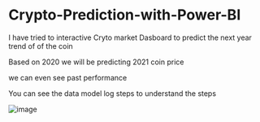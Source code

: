 # Crypto-Prediction-with-Power-BI

I have tried to interactive Cryto market Dasboard to predict the next year trend of of the coin

Based on 2020 we will be predicting 2021 coin price

we can even see past performance 

You can see the data model log steps to understand the steps


![image](https://user-images.githubusercontent.com/89317466/175768655-80b9f774-845b-4140-8f52-107b9f8ce2a8.png)
